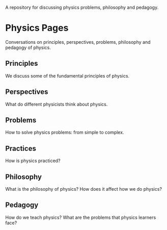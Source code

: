 
A repository for discussing physics problems, philosophy and pedagogy.


# Physics Pages


Conversations on principles, perspectives, problems, philosophy and pedagogy of physics.

## Principles

We discuss some of the fundamental principles of physics.


## Perspectives

What do different physicists think about physics.

## Problems

How to solve physics problems: from simple to complex.

## Practices

How is physics practiced? 

## Philosophy

What is the philosophy of physics? How does it affect how we do physics?

## Pedagogy

How do we teach physics? What are the problems that physics learners face?  
